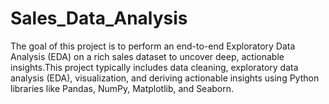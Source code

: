 # Sales_Data_Analysis
The goal of this project is to perform an end-to-end Exploratory Data Analysis (EDA) on a rich sales dataset to uncover deep, actionable insights.This project typically includes data cleaning, exploratory data analysis (EDA), visualization, and deriving actionable insights using Python libraries like Pandas, NumPy, Matplotlib, and Seaborn. 
